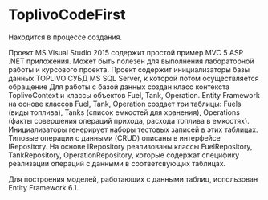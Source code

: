 # ToplivoCodeFirst
Находится в процессе создания.

Проект MS Visual Studio 2015 содержит простой пример MVC 5 ASP .NET приложения. Может быть полезен для выполнения лабораторной работы и курсового проекта.
Проект содержит инициализаторы базы данных TOPLIVO СУБД MS SQL Server, к которой потом осуществляется обращение 
Для работы с базой данных создан класс контекста ToplivoContext и классы объектов Fuel, Tank, Operation. Entity Framework на основе классов Fuel, Tank, Operation создает три таблицы:  Fuels (виды топлива), Tanks (список емкостей для хранения), Operations (факты совершения операций прихода, расхода топлива в емкостях).
Инициализаторы генерирует наборы тестовых записей в этих таблицах.
Типовые операции с данными (CRUD) описаны в интерфейсе IRepository. На основе IRepository реализованы классы FuelRepository, TankRepository, OperationRepository, которые содержат специфику реализации операций с данными в соответсвующих таблицах.

Для построения моделей, работающих с данными таблиц, использован Entity Framework 6.1.

